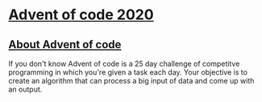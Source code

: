 # [Advent of code 2020](https://adventofcode.com/2020)

## [About Advent of code](https://adventofcode.com/about)

If you don't know Advent of code is a 25 day challenge of competitve programming in which you're given a task each day. 
Your objective is to create an algorithm that can process a big input of data and come up with an output.
